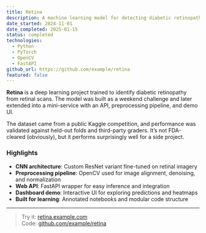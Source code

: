```yaml
---
title: Retina
description: A machine learning model for detecting diabetic retinopathy
date_started: 2024-11-01
date_completed: 2025-01-15
status: completed
technologies:
  - Python
  - PyTorch
  - OpenCV
  - FastAPI
github_url: https://github.com/example/retina
featured: false
---
```


**Retina** is a deep learning project trained to identify diabetic retinopathy from retinal scans. The model was built as a weekend challenge and later extended into a mini-service with an API, preprocessing pipeline, and demo UI.

The dataset came from a public Kaggle competition, and performance was validated against held-out folds and third-party graders. It’s not FDA-cleared (obviously), but it performs surprisingly well for a side project.

### Highlights

- **CNN architecture**: Custom ResNet variant fine-tuned on retinal imagery
- **Preprocessing pipeline**: OpenCV used for image alignment, denoising, and normalization
- **Web API**: FastAPI wrapper for easy inference and integration
- **Dashboard demo**: Interactive UI for exploring predictions and heatmaps
- **Built for learning**: Annotated notebooks and modular code structure

---

> Try it: [retina.example.com](https://retina.example.com)  
> Code: [github.com/example/retina](https://github.com/example/retina)
